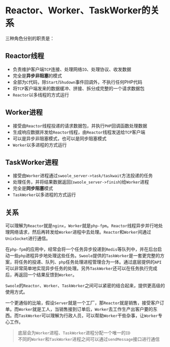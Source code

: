 # Reactor、Worker、TaskWorker的关系

三种角色分别的职责是：

Reactor线程
------
* 负责维护客户端`TCP`连接、处理网络`IO`、处理协议、收发数据
* 完全是**异步非阻塞**的模式
* 全部为`C`代码，除`Start`/`Shudown`事件回调外，不执行任何PHP代码
* 将`TCP`客户端发来的数据缓冲、拼接、拆分成完整的一个请求数据包
* `Reactor`以多线程的方式运行

Worker进程
----
* 接受由`Reactor`线程投递的请求数据包，并执行`PHP`回调函数处理数据
* 生成响应数据并发给`Reactor`线程，由`Reactor`线程发送给`TCP`客户端
* 可以是异步非阻塞模式，也可以是同步阻塞模式
* `Worker`以多进程的方式运行

TaskWorker进程
----
* 接受由`Worker`进程通过`swoole_server->task/taskwait`方法投递的任务
* 处理任务，并将结果数据返回(`swoole_server->finish`)给`Worker`进程
* 完全是**同步阻塞**模式
* `TaskWorker`以多进程的方式运行

关系
----
可以理解为`Reactor`就是`nginx`，`Worker`就是`php-fpm`。`Reactor`线程异步并行地处理网络请求，然后再转发给`Worker`进程中去处理。`Reactor`和`Worker`间通过`UnixSocket`进行通信。

在`php-fpm`的应用中，经常会将一个任务异步投递到`Redis`等队列中，并在后台启动一些`php`进程异步地处理这些任务。`Swoole`提供的`TaskWorker`是一套更完整的方案，将任务的投递、队列、`php`任务处理进程管理合为一体。通过底层提供的`API`可以非常简单地实现异步任务的处理。另外`TaskWorker`还可以在任务执行完成后，再返回一个结果反馈到`Worker`。

`Swoole`的`Reactor`、`Worker`、`TaskWorker`之间可以紧密的结合起来，提供更高级的使用方式。

一个更通俗的比喻，假设`Server`就是一个工厂，那`Reactor`就是销售，接受客户订单。而`Worker`就是工人，当销售接到订单后，`Worker`去工作生产出客户要的东西。而`TaskWorker`可以理解为行政人员，可以帮助`Worker`干些杂事，让`Worker`专心工作。

> 底层会为`Worker`进程、`TaskWorker`进程分配一个唯一的`ID`  
> 不同的`Worker`和`TaskWorker`进程之间可以通过`sendMessage`接口进行通信  
